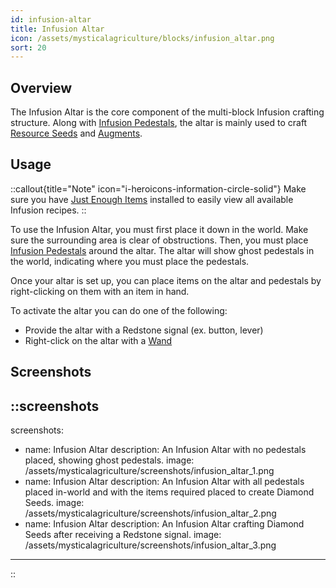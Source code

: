```yaml
---
id: infusion-altar
title: Infusion Altar
icon: /assets/mysticalagriculture/blocks/infusion_altar.png
sort: 20
---
```


## Overview

The Infusion Altar is the core component of the multi-block Infusion crafting structure. Along with [Infusion Pedestals](infusion-pedestal.md), the altar is mainly used to craft [Resource Seeds](../items/resource-seeds.md) and [Augments](../items/augments.md).

## Usage

::callout{title="Note" icon="i-heroicons-information-circle-solid"}
Make sure you have <a href="https://www.curseforge.com/minecraft/mc-mods/jei">Just Enough Items</a> installed to easily view all available Infusion recipes.
::

To use the Infusion Altar, you must first place it down in the world. Make sure the surrounding area is clear of obstructions. Then, you must place [Infusion Pedestals](infusion-pedestal.md) around the altar. The altar will show ghost pedestals in the world, indicating where you must place the pedestals.

Once your altar is set up, you can place items on the altar and pedestals by right-clicking on them with an item in hand.

To activate the altar you can do one of the following:
- Provide the altar with a Redstone signal (ex. button, lever)
- Right-click on the altar with a [Wand](../items/wand.md)

## Screenshots

::screenshots
---
screenshots:
  - name: Infusion Altar
    description: An Infusion Altar with no pedestals placed, showing ghost pedestals.
    image: /assets/mysticalagriculture/screenshots/infusion_altar_1.png
  - name: Infusion Altar
    description: An Infusion Altar with all pedestals placed in-world and with the items required placed to create Diamond Seeds.
    image: /assets/mysticalagriculture/screenshots/infusion_altar_2.png
  - name: Infusion Altar
    description: An Infusion Altar crafting Diamond Seeds after receiving a Redstone signal.
    image: /assets/mysticalagriculture/screenshots/infusion_altar_3.png
---
::
